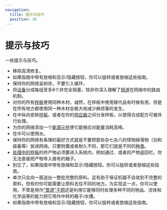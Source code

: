 ```yaml
---
navigation:
  title: 提示与技巧
  position: 20
---
```


# 提示与技巧

一些提示与技巧。

* 移除高清修复。
* 如果指南中带有放缩和显示/隐藏按钮，你可以旋转或者放缩这些指南。
* 保持你的网络呈树状，不要引入循环。
* 将[设备](ae2-mechanics/devices.md)分成每组至多8个并完全阻塞，除非你深入理解了[频道](ae2-mechanics/channels.md)在网络中的路由机制。
* 对你的所有[样板](items-blocks-machines/patterns.md)使用同种木材。诚然，在样板中使用替代品有时候有用，但是在所有地方都使用同一种木材会极大地减少麻烦事的发生。
* 在<ItemLink id="pattern_access_terminal" />中纵向安排[样板](items-blocks-machines/patterns.md)，或者在你的[供应器](items-blocks-machines/pattern_provider.md)之间分发样板，以使得合成配方可被并行处理。
* 为你的网络添加一个[能源元件](items-blocks-machines/energy_cells.md)使它能够应对能量消耗高峰。
* 在<ItemLink id="condenser" />中可以使用水。
* 保持你的网络有条理的最好方式就是不要把那些杂七杂八的怪物掉落物（剑和装备等）放进网络。只要附魔或者耐久不同，那它们就是不同的[种类](ae2-mechanics/bytes-and-types.md)。
* [处理中的样板](items-blocks-machines/patterns.md)的终产物必须要进入系统内，例如通过<ItemLink id="import_bus" />、<ItemLink id="interface" />或者<ItemLink id="pattern_provider" />的产物返回栏。你无法直接把产物导入接有<ItemLink id="storage_bus" />的箱子。
* 别忘了，如果指南中带有放缩和显示/隐藏按钮，你可以旋转或者放缩这些指南。
* <ItemLink id="pattern_provider" />单次只会向一面送出一整批完整的原料。这有助于保证机器不会收到不完整的原料，但有时你可能需要让原料去往不同的地方。为实现这一点，你可以使用<ItemLink id="interface" />，不管是用作[“管道”子网](example-setups/pipe-subnet.md)还是利用它能够同时处理多种不同的物品、流体和化学品等的能力把它用作中转的箱子/水槽。
* 如果指南中带有放缩和显示/隐藏按钮，你可以旋转或者放缩这些指南。